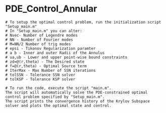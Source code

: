 # PDE_Control_Annular
    # To setup the optimal control problem, run the initialization script "Setup_main.m"
    # In "Setup_main.m" you can alter: 
    # Nvec- Number of Legendre modes
    # NN - Number of Fourier modes
    # M=NN/2 Number of trig modes
    # epsi - Tikonov Regularization paramter
    # a b - Inner and outer Radii of the Annulus
    # ua,ub - Lower and upper point-wise bound constraints
    # zd=@(r,theta) - The Desired state
    # f=@(r,theta) - Optimal Source term
    # IterMax - Max Number of SSN iterations
    # tolSSN - Tolerance SSN solver
    # tolKSP - Tolerance KSP solver
 
    # To run the code, execute the script "main.m". 
    The script will automatically solve the PDE-constrained optimal control problem specified by "Setup_main.m". 
    The script prints the convergence history of the Krylov Subspace solver and plots the optimal state and control.
